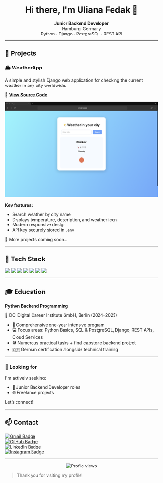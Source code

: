 <h1 align="center">Hi there, I'm Uliana Fedak 👋</h1>
<p align="center"><strong>Junior Backend Developer</strong><br>
Hamburg, Germany<br>
   Python · Django · PostgreSQL · REST API</p>

___

## 📌 Projects

### 🌦 WeatherApp
A simple and stylish Django web application for checking the current weather in any city worldwide.

🔗 **[View Source Code](https://github.com/UlyaFed/weatherapp)**

![Weather App Screenshot](https://github.com/UlyaFed/weatherapp/raw/main/screenshot.png)

**Key features:**
- Search weather by city name
- Displays temperature, description, and weather icon
- Modern responsive design
- API key securely stored in `.env`

🧪 More projects coming soon...
___

## 🧰 Tech Stack
<p>
<img src="https://img.shields.io/badge/Python-3670A0?style=for-the-badge&logo=python&logoColor=fff"/>
<img src="https://img.shields.io/badge/Django-092E20?style=for-the-badge&logo=django&logoColor=white"/>
<img src="https://img.shields.io/badge/REST%20API-005571?style=for-the-badge&logo=fastapi&logoColor=white"/>
<img src="https://img.shields.io/badge/PostgreSQL-336791?style=for-the-badge&logo=postgresql&logoColor=white"/>
<img src="https://img.shields.io/badge/HTML5-E34F26?style=for-the-badge&logo=html5&logoColor=white"/>
<img src="https://img.shields.io/badge/CSS3-1572B6?style=for-the-badge&logo=css3&logoColor=white"/>
<img src="https://img.shields.io/badge/GitHub-181717?style=for-the-badge&logo=github&logoColor=white"/>
</p>

---

## 🎓 Education

**Python Backend Programming**  

📍 DCI Digital Career Institute GmbH, Berlin (2024–2025)  
- 🧠 Comprehensive one-year intensive program  
- 💻 Focus areas: Python Basics, SQL & PostgreSQL, Django, REST APIs, Cloud Services  
- 🛠️ Numerous practical tasks + final capstone backend project  
- 🇩🇪 German certification alongside technical training

___

### 🤝 Looking for

I'm actively seeking:

- 💼 Junior Backend Developer roles
- 🌐 Freelance projects

Let’s connect!

___

## 📫 Contact

<a href="mailto:fedak.ulya99@gmail.com" target="_blank" rel="noopener noreferrer">
  <img src="https://img.shields.io/badge/Gmail-D14836?style=for-the-badge&logo=gmail&logoColor=white" alt="Gmail Badge" />
</a>
<br>

<a href="https://github.com/UlyaFed" target="_blank" rel="noopener noreferrer">
  <img src="https://img.shields.io/badge/GitHub-181717?style=for-the-badge&logo=github&logoColor=white" alt="GitHub Badge" />
</a>
<br>

<a href="https://www.linkedin.com/in/uliana-fedak-010525377/" target="_blank" rel="noopener noreferrer">
  <img src="https://img.shields.io/badge/LinkedIn-0077B5?style=for-the-badge&logo=linkedin" alt="LinkedIn Badge" />
</a>
<br>

<a href="https://www.instagram.com/uliana_fedak/" target="_blank" rel="noopener noreferrer">
  <img src="https://img.shields.io/badge/Instagram-%23C13584?style=for-the-badge&logo=instagram&logoColor=white" alt="Instagram Badge" />
</a>

---

<p align="center">
  <img src="https://komarev.com/ghpvc/?username=UlyaFed&style=flat-square&color=blue" alt="Profile views"/>
</p>

> Thank you for visiting my profile!
